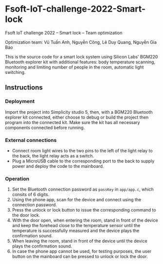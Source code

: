 # Fsoft-IoT-challenge-2022-Smart-lock
Fsoft IoT challenge 2022 – Smart lock – Team optimization


Optimization team: Vũ Tuấn Anh, Nguyễn Công, Lê Duy Quang, Nguyễn Gia Bảo

This is the source code for a smart lock system using Silicon Labs' BGM220
Bluetooth explorer kit with additional features: body temperature scanning,
monitoring and limiting number of people in the room, automatic light switching.

## Instructions

### Deployment

Import the project into Simplicity studio 5, then, with a BGM220 Bluetooth
explorer kit connected, either choose to debug or build the project then program
into the connected kit. Make sure the kit has all necessary components connected
before running.

### External connections

- Connect room light wires to the two pins to the left of the light relay to the
back, the light relay acts as a switch.
- Plug a MicroUSB cable to the corresponding port to the back to supply power
and deploy the code to the mainboard.

### Operation

1. Set the Bluetooth connection password as `passKey` in `app/app.c`, which
consits of 6 digits.
2. Using the phone app, scan for the device and connect using the connection
password.
3. Press the unlock or lock button to issue the corresponding command to the
door lock.
4. With the door open, when entering the room, stand in front of the device and
keep the forehead close to the temperature sensor until the temperature is
successfully measured and the device plays the confirmation sound.
5. When leaving the room, stand in front of the device until the device plays
the confirmation sound.
6. In case the phone app cannot be used, for testing purposes, the user button
on the mainboard can be pressed to unlock or lock the door.
